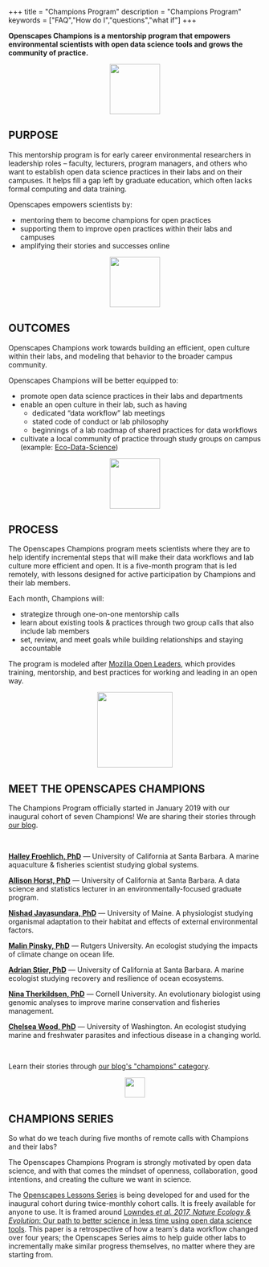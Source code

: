 +++
title = "Champions Program"
description = "Champions Program"
keywords = ["FAQ","How do I","questions","what if"]
+++

**Openscapes Champions is a mentorship program that empowers environmental scientists with open data science tools and grows the community of practice.** <!---After running our inaugural cohort in 2019, we are gearing up to run more cohorts, see below --->

<center><img src="/img/horst_openscapes_desert_roadrunner.png" width="100px"></center>

## PURPOSE

This mentorship program is for early career environmental researchers in leadership roles – faculty, lecturers, program managers, and others who want to establish open data science practices in their labs and on their campuses. It helps fill a gap left by graduate education, which often lacks formal computing and data training.  

Openscapes empowers scientists by: 

- mentoring them to become champions for open practices
- supporting them to improve open practices within their labs and campuses
- amplifying their stories and successes online

<!---Through mentorship meetings with Champions and members of their labs, Openscapes provides these emerging scientific leaders to have the opportunity to engage with existing open practices and guide their labs take the next steps appropriate for them.

**Openscapes helps scientists become visible champions for open data science practices and promote them through their labs, teaching, and departments.**

Openscapes Champions is a mentorship program for early career researchers in leadership roles (e.g. faculty, lecturers, program managers) that helps them become visible Champions for open practices. It is designed with the vision that although scientific leaders were not formally trained in open data science practices, they can value and enable these practices through their labs, teaching, and departments.

--->


<!---

This is creating more scientists who promote something they value, not creating champions in the sports context.

https://bids.berkeley.edu/news/new-report-career-paths-and-prospects-academic-data-science--->

<center><img src="/img/horst_openscapes_desert_agave.png" width="100px"></center>

## OUTCOMES

Openscapes Champions work towards building an efficient, open culture within their labs, and modeling that behavior to the broader campus community.

Openscapes Champions will be better equipped to:

- promote open data science practices in their labs and departments
- enable an open culture in their lab, such as having
  - dedicated “data workflow” lab meetings
  - stated code of conduct or lab philosophy
  - beginnings of a lab roadmap of shared practices for data workflows
- cultivate a local community of practice through study groups on campus (example: [Eco-Data-Science](http://eco-data-science.github.io/))

<center><img src="/img/horst_openscapes_desert_tortoise.png" width="100px"></center>

## PROCESS

The Openscapes Champions program meets scientists where they are to help identify incremental steps that will make their data workflows and lab culture more efficient and open. It is a five-month program that is led remotely, with lessons designed for active participation by Champions and their lab members.

Each month, Champions will:

- strategize through one-on-one mentorship calls
- learn about existing tools & practices through two group calls that also include lab members
- set, review, and meet goals while building relationships and staying accountable 

The program is modeled after [Mozilla Open Leaders](https://foundation.mozilla.org/en/opportunity/mozilla-open-leaders/), which provides training, mentorship, and best practices for working and leading in an open way.

<!---
You don’t have to be a mentee to get involved in the culture shift. We welcome members of the broader scientific and open community to join us
<p></p>
<a href="/contact" class="btn btn-small btn-template-main">Get involved</a>
<p></p>

--->

<center><img src="/img/horst_openscapes_desert_snake.png" width="150px"></center>

## MEET THE OPENSCAPES CHAMPIONS

The Champions Program officially started in January 2019 with our inaugural cohort of seven Champions! We are sharing their stories through [our blog](https://www.openscapes.org/categories/champions/). 

<!---springing from informal conversations over several years. Future cohorts will involve a more formal nomination and selection process. --->

<br>

[**Halley Froehlich, PhD**](https://halleyfroehlich.wordpress.com/) — University of California at Santa Barbara. 
A marine aquaculture & fisheries scientist studying global systems. 

[**Allison Horst, PhD**](https://www.bren.ucsb.edu/people/Faculty/allison_horst.htm) — University of California at Santa Barbara. 
A data science and statistics lecturer in an environmentally-focused graduate program.

[**Nishad Jayasundara, PhD**](https://umaine.edu/marine/faculty/nishad-jayasundara/) — University of Maine. 
A physiologist studying organismal adaptation to their habitat and effects of external environmental factors.

[**Malin Pinsky, PhD**](http://pinsky.marine.rutgers.edu/) — Rutgers University.
An ecologist studying the impacts of climate change on ocean life.

[**Adrian Stier, PhD**](https://www.oceanrecoveries.com/) — University of California at Santa Barbara. 
A marine ecologist studying recovery and resilience of ocean ecosystems. 

[**Nina Therkildsen, PhD**](https://www.therkildsenlab.com/) — Cornell University. 
An evolutionary biologist using genomic analyses to improve marine conservation and fisheries management.

[**Chelsea Wood, PhD**](https://chelsealwood.wordpress.com/) — University of Washington. 
An ecologist studying marine and freshwater parasites and infectious disease in a changing world.

<br>

Learn their stories through [our blog's "champions" category](https://www.openscapes.org/categories/champions/).

<center><img src="/img/horst_openscapes_desert_cactus.png" width="40px"></center>


## CHAMPIONS SERIES

So what do we teach during five months of remote calls with Champions and their labs? 

The Openscapes Champions Program is strongly motivated by open data science, and with that comes the mindset of openness, collaboration, good intentions, and creating the culture we want in science. 

The [Openscapes Lessons Series](https://openscapes.github.io/series/) is being developed for and used for the inaugural cohort during twice-monthly cohort calls. It is freely available for anyone to use. It is framed around [Lowndes *et al. 2017, Nature Ecology & Evolution*: Our path to better science in less time using open data science tools](https://www.nature.com/articles/s41559-017-0160). This paper is a retrospective of how a team's data workflow changed over four years; the Openscapes Series aims to help guide other labs to incrementally make similar progress themselves, no matter where they are starting from. 

<!---



A lecturer of data science and statistics in an environmentally-focused graduate program.  
 
An ecologist studying the impacts of climate change on ocean life.
  
A marine aquaculture & fisheries scientist studying global systems. 

We physiological and biochemical traits underlying organismal adaptation to their habitat and how these traits are altered in response to changes in physical and chemical environmental factors

The unifying thread linking my work is the recovery and resilience of ocean ecosystems. I am motivated by a desire to deepen our basic understanding of how ecosystems are assembled and an urgent need to develop sustainable management strategies for coastal marine ecosystems.


--->



<br>

<!--
## COHORT 1

Our inaugural cohort of Champions: we have six amazing individuals. 

<br>

#### Allison Horst, PhD

> A lecturer of data science and statistics in an environmentally-focused graduate program.

<br>

Adrian: 

The unifying thread linking my work is the recovery and resilience of ocean ecosystems. I am motivated by a desire to deepen our basic understanding of how ecosystems are assembled and an urgent need to develop sustainable management strategies for coastal marine ecosystems.


#### Nina Therkildsen, PhD

> A jfaldkajfdkaj

<br>


#### Malin Pinsky, PhD

> An ecologist studying the impacts of climate change on ocean life.

<br>

#### Halley Froehlich, PhD

> A soon-to-be Assistant Professor in Environmental Studies and Ecology, Evolution & Marine Biology at UCSB studying marine aquaculture & fisheries under climate change.

<br>

Wood: chelsealwood.wordpress.com

---

> In case you haven't found the answer for your question please feel free to contact us, our customer support will be happy to help you.


-->
